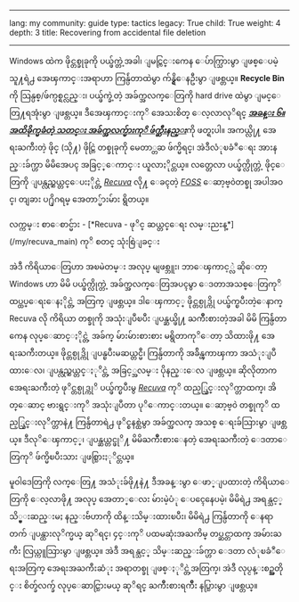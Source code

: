 

---

lang: my
community: guide
type: tactics
legacy: True
child: True
weight: 4
depth: 3
title: Recovering from accidental file deletion

---

Windows ထဲက ဖိုင္တစ္ခုခုကို ပယ္ဖ်က္တဲ့အခါ၊ ျမင္ကြင္းကေန ေပ်ာက္သြားမွာ ျဖစ္ေပမဲ့ သူ႔ရဲ႕ အေၾကာင္းအရာဟာ ကြန္ပ်ဴတာထဲမွာ က်န္ရွိေနဦးမွာ ျဖစ္တယ္။ **Recycle Bin** ကို သြန္ပစ္/ဖ်က္ပစ္ရင္လည္း၊ ပယ္ဖ်က္ခဲ့တဲ့ အခ်က္အလက္ေတြကို hard drive ထဲမွာ ျမင္ေတြ႔ရအုံးမွာ ျဖစ္တယ္။ ဒီအေၾကာင္းကုိ အေသးစိတ္ ေလ့လာလုိရင္ [***အခန္း ၆။ အထိခိုက္မခံတဲ့ သတင္း အခ်က္အလက္မ်ားကုိ ဖ်က္ဆီးနည္း***](/my/chapter-6)ကို ဖတ္ရႈပါ။ အကယ္လို႔ အေရးႀကီးတဲ့ ဖိုင္ (သို႔) ဖိုင္တြဲ တစ္ခုခုကို မေတာ္တဆ ဖ်က္မိရင္၊ အဲဒီလံုၿခံဳေရး အားနည္းခ်က္ဟာ မိမိအေပၚ အခြင့္ေကာင္း ယူလာႏိုင္တယ္။ လတ္တေလာ ပယ္ဖ်က္လိုက္တဲ့ ဖိုင္ေတြကို ျပန္လည္ဆယ္တင္ေပးႏိုင္တဲ့ [*Recuva*](/my/recuva_main) လို႔ ေခၚတဲ့ [*FOSS*](/my/glossary#FOSS) ေဆာ့ဗ္၀ဲတစ္ခု အပါအဝင္၊ တျခား ပ႐ိုဂရမ္ အေတာ္မ်ားမ်ား ရွိတယ္။

<div class="getstarted" markdown="1">
လက္ကမ္း စာေစာင္မ်ား - [*Recuva - ဖုိင္ ဆယ္တင္ေရး လမ္းညႊန္*](/my/recuva_main) ကုိ စတင္ သုံးစြဲျခင္း
</div>

အဲဒီ ကိရိယာေတြဟာ အၿမဲတမ္း အလုပ္ မျဖစ္ဘူး၊ ဘာေၾကာင့္လဲ ဆိုေတာ့ Windows ဟာ မိမိ ပယ္ဖ်က္လိုက္တဲ့ အခ်က္အလက္ေတြအပၚမွာ ေဒတာအသစ္ေတြကုိ ထပ္ထပ္ေရးေနႏိုင္တဲ့ အတြက္ ျဖစ္တယ္။ ဒါေၾကာင့္ ဖိုင္တစ္ပုဒ္ကို ပယ္ဖ်က္ၿပီးတဲ့ေနာက္ Recuva လို ကိရိယာ တစ္ခုကို အသုံးျပဳၿပီး ျပန္ဆယ္ဖို႔ ႀကိဳးစားတဲ့အခါ မိမိ ကြန္ပ်ဴတာကေန လုပ္ေဆာင္ႏိုင္တဲ့ အခ်က္ မ်ားမ်ားစားစား မရွိတာကုိေတာ့ သိထားဖို႔ အေရးႀကီးတယ္။ ဖိုင္တစ္ပုဒ္ကို ျပန္ၿပီးမဆယ္တင္မီ၊ ကြန္ပ်ဴတာကို အခ်ိန္ၾကာၾကာ အသံုးျပဳထားေလ၊ ျပန္လည္ဆယ္တင္ႏုိင္တဲ့ အခြင့္အလမ္း ပိုနည္းေလ ျဖစ္တယ္။ ဆိုလိုတာက အေရးႀကီးတဲ့ ဖုိင္တစ္ပုဒ္ကုိ ပယ္ဖ်က္ၿပီးမွ [*Recuva*](/my/recuva_main) ကုိ ထည့္သြင္းလုိက္တာထက္၊ အိတ္ေဆာင္ ဗားရွင္းကုိ အသုံးျပဳတာ ပုိေကာင္းတယ္။ ေဆာ့ဗ္၀ဲ တစ္ခုကုိ ထည့္သြင္းလုိက္တာနဲ႔ ကြန္ပ်ဴတာရဲ႕ ဖုိင္စနစ္ထဲမွာ အခ်က္အလက္ အသစ္ ေရးခ်သြားမွာ ျဖစ္တယ္။ ဒီလုိေၾကာင့္၊ ျပန္ဆယ္တင္ဖုိ႔ မိမိႀကိဳးစားေနတဲ့ အေရးႀကီးတဲ့ ေဒတာေတြကုိ ဖ်က္မိၿပီးသား ျဖစ္သြားႏုိင္တယ္။ 

မူဝါဒေတြကို လက္ေတြ႔ အသံုးခ်ဖို႔နဲ႔ ဒီအခန္းမွာ ေဖာ္ျပထားတဲ့ ကိရိယာေတြကို ေလ့လာဖို႔ အလုပ္ အေတာ္ေလး မ်ားမဲ့ပံု ေပၚေနေပမဲ့၊ မိမိရဲ႕ အရန္သင့္ သိ္မ္းဆည္းမႈ နည္းဗ်ဴဟာကို ထိန္းသိမ္းထားၿပီး၊ မိမိရဲ႕ ကြန္ပ်ဴတာကို ေနရာတက် ျပန္ထားလုိက္မယ္ ဆုိရင္၊ ၄င္းကုိ ပထမဆုံးအႀကိမ္ တပ္ဆင္တာထက္ အမ်ားႀကီး လြယ္ကူသြားမွာ ျဖစ္တယ္။ အဲဒီ အရန္သင့္ သိမ္းဆည္းခ်က္ဟာ ေဒတာ လံုၿခံဳေရးအတြက္ အေရးအႀကီးဆံုး အရာတစ္ခု ျဖစ္ႏုိင္တဲ့အတြက္၊ အဲဒီ လုပ္ငန္းစဥ္အတိုင္း စိတ္ခ်လက္ခ် လုပ္ေဆာင္သြားမယ္ ဆုိရင္ ႀကိဳးစားရက်ဳိး နပ္သြားမွာ ျဖစ္တယ္။

